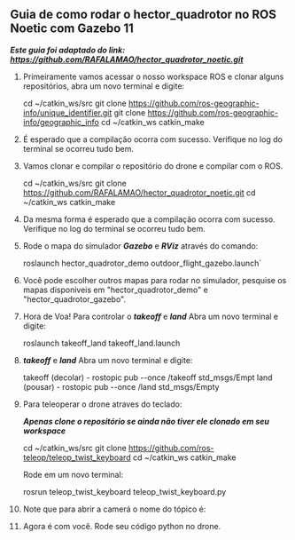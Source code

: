 ## Guia de como rodar o hector_quadrotor no ROS Noetic com Gazebo 11

***Este guia foi adaptado do link: https://github.com/RAFALAMAO/hector_quadrotor_noetic.git***

1. Primeiramente vamos acessar o nosso workspace ROS e clonar alguns repositórios, abra um novo terminal e digite:

    cd ~/catkin_ws/src
    git clone https://github.com/ros-geographic-info/unique_identifier.git
    git clone https://github.com/ros-geographic-info/geographic_info
    cd ~/catkin_ws
    catkin_make

2. É esperado que a compilação ocorra com sucesso. Verifique no log do terminal se ocorreu tudo bem.
3. Vamos clonar e compilar o repositório do drone e compilar com o ROS. 

    cd ~/catkin_ws/src
    git clone https://github.com/RAFALAMAO/hector_quadrotor_noetic.git
    cd ~/catkin_ws
    catkin_make

4. Da mesma forma é esperado que a compilação ocorra com sucesso. Verifique no log do terminal se ocorreu tudo bem.

5. Rode o mapa do simulador ***Gazebo*** e ***RViz*** através do comando:
   
    roslaunch hector_quadrotor_demo outdoor_flight_gazebo.launch`

6. Você pode escolher outros mapas para rodar no simulador, pesquise os mapas disponiveis em "hector_quadrotor_demo" e "hector_quadrotor_gazebo".

7. Hora de Voa! Para controlar o ***takeoff*** e ***land*** Abra um novo terminal e digite: 

    roslaunch takeoff_land takeoff_land.launch

8. ***takeoff*** e ***land*** Abra um novo terminal e digite:

    takeoff (decolar) - rostopic pub --once /takeoff std_msgs/Empt
    land (pousar) -  rostopic pub --once /land std_msgs/Empty 
  
9. Para teleoperar o drone atraves do teclado: 
  
   ***Apenas clone o repositório se ainda não tiver ele clonado em seu workspace***
   
    cd ~/catkin_ws/src
    git clone https://github.com/ros-teleop/teleop_twist_keyboard
    cd ~/catkin_ws
    catkin_make
    
    Rode em um novo terminal: 
    
    rosrun teleop_twist_keyboard teleop_twist_keyboard.py

10. Note que para abrir a camerá o nome do tópico é:

11. Agora é com você. Rode seu código python no drone.
